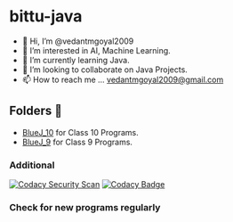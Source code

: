 # bittu-java
- 👋 Hi, I’m @vedantmgoyal2009
- 👀 I’m interested in AI, Machine Learning.
- 🌱 I’m currently learning Java.
- 💞️ I’m looking to collaborate on Java Projects.
- 📫 How to reach me ... vedantmgoyal2009@gmail.com

## Folders 📁
- [BlueJ_10](<https://github.com/vedantmgoyal2009/bittu-java/tree/main/BlueJ_10>) for Class 10 Programs.
- [BlueJ_9](<https://github.com/vedantmgoyal2009/bittu-java/tree/main/BlueJ_9>) for Class 9 Programs.

### Additional
[![Codacy Security Scan](https://github.com/vedantmgoyal2009/bittu-java/actions/workflows/codacy-analysis.yml/badge.svg)](https://github.com/vedantmgoyal2009/bittu-java/actions/workflows/codacy-analysis.yml)
[![Codacy Badge](https://app.codacy.com/project/badge/Grade/0ab7c5cabdfa451995ee519f2b4edf00)](https://www.codacy.com/gh/vedantmgoyal2009/bittu-java/dashboard)

### Check for new programs regularly
